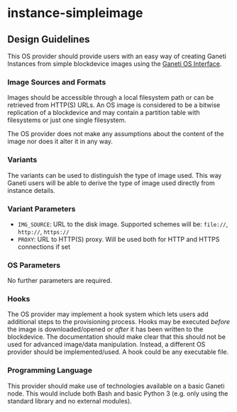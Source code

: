# instance-simpleimage

## Design Guidelines

This OS provider should provide users with an easy way of creating Ganeti Instances from simple blockdevice images using the [Ganeti OS Interface](https://docs.ganeti.org/docs/ganeti/3.0/html/man-ganeti-os-interface.html?highlight=interface).

### Image Sources and Formats

Images should be accessible through a local filesystem path or can be retrieved from HTTP(S) URLs. An OS image is considered to be a bitwise replication of a blockdevice and may contain a partition table with filesystems or just one single filesystem.

The OS provider does not make any assumptions about the content of the image nor does it alter it in any way. 

### Variants

The variants can be used to distinguish the type of image used. This way Ganeti users will be able to derive the type of image used directly from instance details.

### Variant Parameters

* `IMG_SOURCE`: URL to the disk image. Supported schemes will be: `file://`, `http://`, `https://`
* `PROXY`: URL to HTTP(S) proxy. Will be used both for HTTP and HTTPS connections if set

### OS Parameters

No further parameters are required.

### Hooks

The OS provider may implement a hook system which lets users add additional steps to the provisioning process. Hooks may be executed _before_ the image is downloaded/opened or _after_ it has been written to the blockdevice. The documentation should make clear that this should not be used for advanced image/data manipulation. Instead, a different OS provider should be implemented/used. A hook could be any executable file.

### Programming Language

This provider should make use of technologies available on a basic Ganeti node. This would include both Bash and basic Python 3 (e.g. only using the standard library and no external modules).
